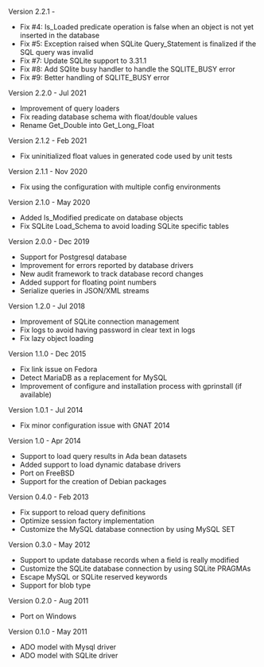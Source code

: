Version 2.2.1   -
  - Fix #4: Is_Loaded predicate operation is false when an object is not yet inserted in the database
  - Fix #5: Exception raised when SQLite Query_Statement is finalized if the SQL query was invalid
  - Fix #7: Update SQLite support to 3.31.1
  - Fix #8: Add SQlite busy handler to handle the SQLITE_BUSY error
  - Fix #9: Better handling of SQLITE_BUSY error

Version 2.2.0   - Jul 2021
  - Improvement of query loaders
  - Fix reading database schema with float/double values
  - Rename Get_Double into Get_Long_Float

Version 2.1.2   - Feb 2021
  - Fix uninitialized float values in generated code used by unit tests

Version 2.1.1   - Nov 2020
  - Fix using the configuration with multiple config environments

Version 2.1.0   - May 2020
  - Added Is_Modified predicate on database objects
  - Fix SQLite Load_Schema to avoid loading SQLite specific tables

Version 2.0.0   - Dec 2019
  - Support for Postgresql database
  - Improvement for errors reported by database drivers
  - New audit framework to track database record changes
  - Added support for floating point numbers
  - Serialize queries in JSON/XML streams

Version 1.2.0   - Jul 2018
  - Improvement of SQLite connection management
  - Fix logs to avoid having password in clear text in logs
  - Fix lazy object loading

Version 1.1.0   - Dec 2015
  - Fix link issue on Fedora
  - Detect MariaDB as a replacement for MySQL
  - Improvement of configure and installation process with gprinstall (if available)

Version 1.0.1   - Jul 2014
  - Fix minor configuration issue with GNAT 2014

Version 1.0     - Apr 2014
  - Support to load query results in Ada bean datasets
  - Added support to load dynamic database drivers
  - Port on FreeBSD
  - Support for the creation of Debian packages

Version 0.4.0   - Feb 2013
  - Fix support to reload query definitions
  - Optimize session factory implementation
  - Customize the MySQL database connection by using MySQL SET

Version 0.3.0   - May 2012
  - Support to update database records when a field is really modified
  - Customize the SQLite database connection by using SQLite PRAGMAs
  - Escape MySQL or SQLite reserved keywords
  - Support for blob type

Version 0.2.0   - Aug 2011
  - Port on Windows

Version 0.1.0	- May 2011
  - ADO model with Mysql driver
  - ADO model with SQLite driver
